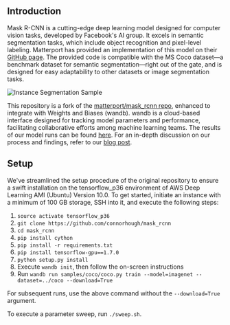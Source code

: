 ## Introduction

Mask R-CNN is a cutting-edge deep learning model designed for computer vision tasks, developed by Facebook's AI group. It excels in semantic segmentation tasks, which include object recognition and pixel-level labeling. Matterport has provided an implementation of this model on their [GitHub page](github.com/matterport). The provided code is compatible with the MS Coco dataset—a benchmark dataset for semantic segmentation—right out of the gate, and is designed for easy adaptability to other datasets or image segmentation tasks.

![Instance Segmentation Sample](assets/street.png)

This repository is a fork of the [matterport/mask_rcnn repo](github.com/matterport/mask-rcnn), enhanced to integrate with Weights and Biases (wandb). wandb is a cloud-based interface designed for tracking model parameters and performance, facilitating collaborative efforts among machine learning teams. The results of our model runs can be found [here](https://app.wandb.ai/trentwatson1/mask-rcnn). For an in-depth discussion on our process and findings, refer to our [blog post](https://medium.com/@connorandtrent/mask-r-cnn-hyperparameter-experiments-with-weights-and-biases-bd2319faae26).

## Setup

We've streamlined the setup procedure of the original repository to ensure a swift installation on the tensorflow_p36 environment of AWS Deep Learning AMI (Ubuntu) Version 10.0. To get started, initiate an instance with a minimum of 100 GB storage, SSH into it, and execute the following steps:

1. `source activate tensorflow_p36`
2. `git clone https://github.com/connorhough/mask_rcnn`
3. `cd mask_rcnn`
4. `pip install cython`
5. `pip install -r requirements.txt`
6. `pip install tensorflow-gpu==1.7.0`
7. `python setup.py install`
8. Execute `wandb init`, then follow the on-screen instructions
9. Run `wandb run samples/coco/coco.py train --model=imagenet --dataset=../coco --download=True`

For subsequent runs, use the above command without the `--download=True` argument.

To execute a parameter sweep, run `./sweep.sh`.
